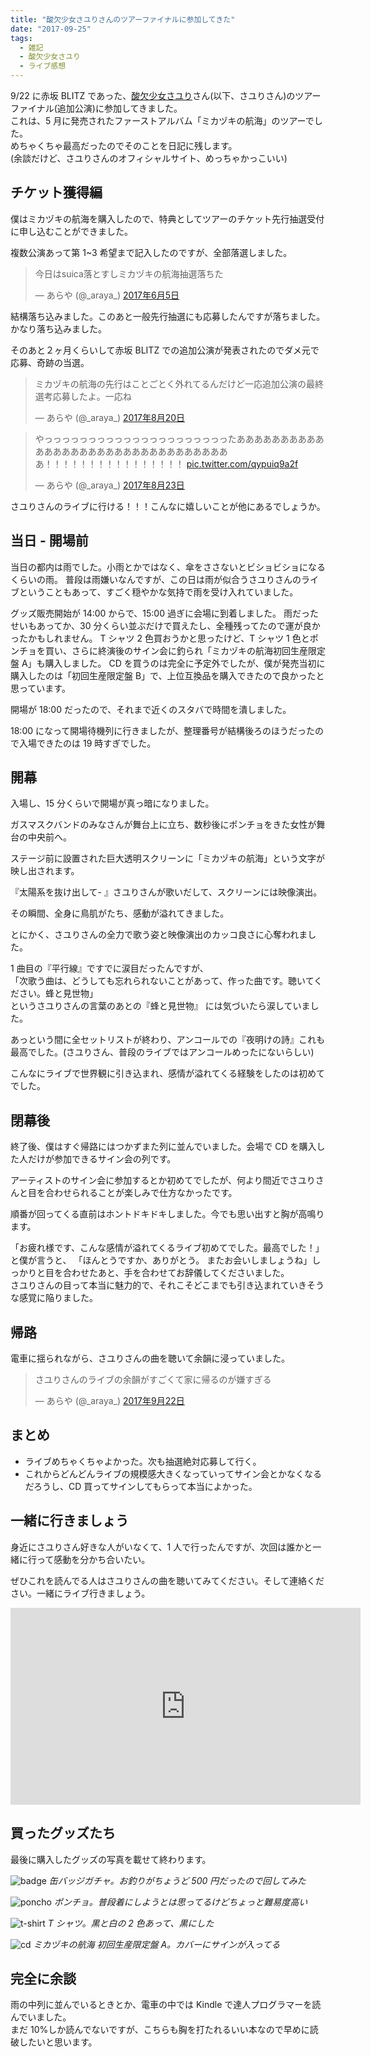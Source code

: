 ```yaml
---
title: "酸欠少女さユりさんのツアーファイナルに参加してきた"
date: "2017-09-25"
tags:
  - 雑記
  - 酸欠少女さユり
  - ライブ感想
---
```


9/22 に赤坂 BLITZ であった、[酸欠少女さユり](http://www.sayuri-web.com/)さん(以下、さユりさん)のツアーファイナル(追加公演)に参加してきました。<br>
これは、5 月に発売されたファーストアルバム「ミカヅキの航海」のツアーでした。<br>
めちゃくちゃ最高だったのでそのことを日記に残します。<br>
(余談だけど、さユりさんのオフィシャルサイト、めっちゃかっこいい)<br>

## チケット獲得編

僕はミカヅキの航海を購入したので、特典としてツアーのチケット先行抽選受付に申し込むことができました。

複数公演あって第 1~3 希望まで記入したのですが、全部落選しました。

<blockquote class="twitter-tweet" data-lang="ja"><p lang="ja" dir="ltr">今日はsuica落とすしミカヅキの航海抽選落ちた</p>&mdash; あらや (@_araya_) <a href="https://twitter.com/_araya_/status/871693911290335233">2017年6月5日</a></blockquote>
<script async src="//platform.twitter.com/widgets.js" charset="utf-8"></script>

結構落ち込みました。このあと一般先行抽選にも応募したんですが落ちました。かなり落ち込みました。

そのあと２ヶ月くらいして赤坂 BLITZ での追加公演が発表されたのでダメ元で応募、奇跡の当選。

<blockquote class="twitter-tweet" data-lang="ja"><p lang="ja" dir="ltr">ミカヅキの航海の先行はことごとく外れてるんだけど一応追加公演の最終選考応募したよ。一応ね</p>&mdash; あらや (@_araya_) <a href="https://twitter.com/_araya_/status/899261781217951745">2017年8月20日</a></blockquote>
<script async src="//platform.twitter.com/widgets.js" charset="utf-8"></script>

<blockquote class="twitter-tweet" data-lang="ja"><p lang="ja" dir="ltr">やっっっっっっっっっっっっっっっっっっっっったあああああああああああああああああああああああああああああああああ！！！！！！！！！！！！！！！！ <a href="https://t.co/qypuiq9a2f">pic.twitter.com/qypuiq9a2f</a></p>&mdash; あらや (@_araya_) <a href="https://twitter.com/_araya_/status/900292934435721216">2017年8月23日</a></blockquote>
<script async src="//platform.twitter.com/widgets.js" charset="utf-8"></script>

さユりさんのライブに行ける！！！こんなに嬉しいことが他にあるでしょうか。

## 当日 - 開場前

当日の都内は雨でした。小雨とかではなく、傘をささないとビショビショになるくらいの雨。
普段は雨嫌いなんですが、この日は雨が似合うさユりさんのライブということもあって、すごく穏やかな気持で雨を受け入れていました。

グッズ販売開始が 14:00 からで、15:00 過ぎに会場に到着しました。
雨だったせいもあってか、30 分くらい並ぶだけで買えたし、全種残ってたので運が良かったかもしれません。
T シャツ 2 色買おうかと思ったけど、T シャツ 1 色とポンチョを買い、さらに終演後のサイン会に釣られ「ミカヅキの航海初回生産限定盤 A」も購入しました。
CD を買うのは完全に予定外でしたが、僕が発売当初に購入したのは「初回生産限定盤 B」で、上位互換品を購入できたので良かったと思っています。

開場が 18:00 だったので、それまで近くのスタバで時間を潰しました。

18:00 になって開場待機列に行きましたが、整理番号が結構後ろのほうだったので入場できたのは 19 時すぎでした。

## 開幕

入場し、15 分くらいで開場が真っ暗になりました。

ガスマスクバンドのみなさんが舞台上に立ち、数秒後にポンチョをきた女性が舞台の中央前へ。

ステージ前に設置された巨大透明スクリーンに「ミカヅキの航海」という文字が映し出されます。

『太陽系を抜け出して- 』さユりさんが歌いだして、スクリーンには映像演出。

その瞬間、全身に鳥肌がたち、感動が溢れてきました。

とにかく、さユりさんの全力で歌う姿と映像演出のカッコ良さに心奪われました。

1 曲目の『平行線』ですでに涙目だったんですが、<br>
「次歌う曲は、どうしても忘れられないことがあって、作った曲です。聴いてください。蜂と見世物」<br>
というさユりさんの言葉のあとの『蜂と見世物』
には気づいたら涙していました。

あっという間に全セットリストが終わり、アンコールでの『夜明けの詩』これも最高でした。(さユりさん、普段のライブではアンコールめったにないらしい)

こんなにライブで世界観に引き込まれ、感情が溢れてくる経験をしたのは初めてでした。

## 閉幕後

終了後、僕はすぐ帰路にはつかずまた列に並んでいました。会場で CD を購入した人だけが参加できるサイン会の列です。

アーティストのサイン会に参加するとか初めてでしたが、何より間近でさユりさんと目を合わせられることが楽しみで仕方なかったです。

順番が回ってくる直前はホントドキドキしました。今でも思い出すと胸が高鳴ります。

「お疲れ様です、こんな感情が溢れてくるライブ初めてでした。最高でした！」と僕が言うと、
「ほんとうですか、ありがとう。 またお会いしましょうね」しっかりと目を合わせたあと、手を合わせてお辞儀してくださいました。<br>
さユりさんの目って本当に魅力的で、それこそどこまでも引き込まれていきそうな感覚に陥りました。

## 帰路

電車に揺られながら、さユりさんの曲を聴いて余韻に浸っていました。

<blockquote class="twitter-tweet" data-lang="ja"><p lang="ja" dir="ltr">さユりさんのライブの余韻がすごくて家に帰るのが嫌すぎる</p>&mdash; あらや (@_araya_) <a href="https://twitter.com/_araya_/status/911217422861864960">2017年9月22日</a></blockquote>
<script async src="//platform.twitter.com/widgets.js" charset="utf-8"></script>

## まとめ

- ライブめちゃくちゃよかった。次も抽選絶対応募して行く。
- これからどんどんライブの規模感大きくなっていってサイン会とかなくなるだろうし、CD 買ってサインしてもらって本当によかった。

## 一緒に行きましょう

身近にさユりさん好きな人がいなくて、1 人で行ったんですが、次回は誰かと一緒に行って感動を分かち合いたい。

ぜひこれを読んでる人はさユりさんの曲を聴いてみてください。そして連絡ください。一緒にライブ行きましょう。

<iframe width="560" height="315" src="https://www.youtube.com/embed/o9ol4uGatIg" frameborder="0" allowfullscreen></iframe>

## 買ったグッズたち

最後に購入したグッズの写真を載せて終わります。

![badge]({{site.url}}/images/sayuri-tour-final/badge.jpg)
_缶バッジガチャ。お釣りがちょうど 500 円だったので回してみた_

![poncho]({{site.url}}/images/sayuri-tour-final/poncho.jpg)
_ポンチョ。普段着にしようとは思ってるけどちょっと難易度高い_

![t-shirt]({{site.url}}/images/sayuri-tour-final/t-shirt.jpg)
_T シャツ。黒と白の 2 色あって、黒にした_

![cd]({{site.url}}/images/sayuri-tour-final/cd.jpg)
_ミカヅキの航海 初回生産限定盤 A。カバーにサインが入ってる_

## 完全に余談

雨の中列に並んでいるときとか、電車の中では Kindle で達人プログラマーを読んでいました。<br>
まだ 10%しか読んでないですが、こちらも胸を打たれるいい本なので早めに読破したいと思います。
